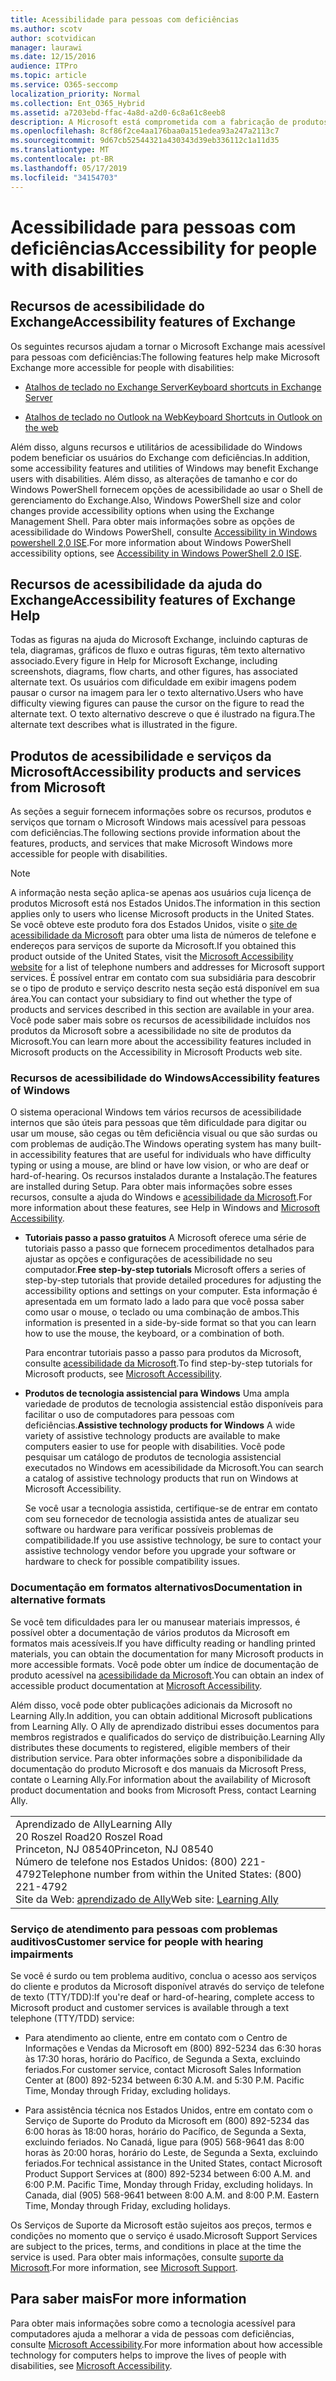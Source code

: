 ```yaml
---
title: Acessibilidade para pessoas com deficiências
ms.author: scotv
author: scotvidican
manager: laurawi
ms.date: 12/15/2016
audience: ITPro
ms.topic: article
ms.service: O365-seccomp
localization_priority: Normal
ms.collection: Ent_O365_Hybrid
ms.assetid: a7203ebd-ffac-4a8d-a2d0-6c8a61c8eeb8
description: A Microsoft está comprometida com a fabricação de produtos e serviços que sejam fáceis para todos usarem.
ms.openlocfilehash: 8cf86f2ce4aa176baa0a151edea93a247a2113c7
ms.sourcegitcommit: 9d67cb52544321a430343d39eb336112c1a11d35
ms.translationtype: MT
ms.contentlocale: pt-BR
ms.lasthandoff: 05/17/2019
ms.locfileid: "34154703"
---
```

# <a name="accessibility-for-people-with-disabilities"></a><span data-ttu-id="86ce5-103">Acessibilidade para pessoas com deficiências</span><span class="sxs-lookup"><span data-stu-id="86ce5-103">Accessibility for people with disabilities</span></span>

## <a name="accessibility-features-of-exchange"></a><span data-ttu-id="86ce5-104">Recursos de acessibilidade do Exchange</span><span class="sxs-lookup"><span data-stu-id="86ce5-104">Accessibility features of Exchange</span></span>

<span data-ttu-id="86ce5-105">Os seguintes recursos ajudam a tornar o Microsoft Exchange mais acessível para pessoas com deficiências:</span><span class="sxs-lookup"><span data-stu-id="86ce5-105">The following features help make Microsoft Exchange more accessible for people with disabilities:</span></span>
  
- [<span data-ttu-id="86ce5-106">Atalhos de teclado no Exchange Server</span><span class="sxs-lookup"><span data-stu-id="86ce5-106">Keyboard shortcuts in Exchange Server</span></span>](http://technet.microsoft.com/library/146b2b52-1ef8-4606-991a-4cf4da694970.aspx)
    
- [<span data-ttu-id="86ce5-107">Atalhos de teclado no Outlook na Web</span><span class="sxs-lookup"><span data-stu-id="86ce5-107">Keyboard Shortcuts in Outlook on the web</span></span>](https://go.microsoft.com/fwlink/p/?LinkId=268079)
    
<span data-ttu-id="86ce5-108">Além disso, alguns recursos e utilitários de acessibilidade do Windows podem beneficiar os usuários do Exchange com deficiências.</span><span class="sxs-lookup"><span data-stu-id="86ce5-108">In addition, some accessibility features and utilities of Windows may benefit Exchange users with disabilities.</span></span> <span data-ttu-id="86ce5-109">Além disso, as alterações de tamanho e cor do Windows PowerShell fornecem opções de acessibilidade ao usar o Shell de gerenciamento do Exchange.</span><span class="sxs-lookup"><span data-stu-id="86ce5-109">Also, Windows PowerShell size and color changes provide accessibility options when using the Exchange Management Shell.</span></span> <span data-ttu-id="86ce5-110">Para obter mais informações sobre as opções de acessibilidade do Windows PowerShell, consulte [Accessibility in Windows powershell 2,0 ISE](https://go.microsoft.com/fwlink/p/?LinkId=258240).</span><span class="sxs-lookup"><span data-stu-id="86ce5-110">For more information about Windows PowerShell accessibility options, see [Accessibility in Windows PowerShell 2.0 ISE](https://go.microsoft.com/fwlink/p/?LinkId=258240).</span></span>
  
## <a name="accessibility-features-of-exchange-help"></a><span data-ttu-id="86ce5-111">Recursos de acessibilidade da ajuda do Exchange</span><span class="sxs-lookup"><span data-stu-id="86ce5-111">Accessibility features of Exchange Help</span></span>

<span data-ttu-id="86ce5-112">Todas as figuras na ajuda do Microsoft Exchange, incluindo capturas de tela, diagramas, gráficos de fluxo e outras figuras, têm texto alternativo associado.</span><span class="sxs-lookup"><span data-stu-id="86ce5-112">Every figure in Help for Microsoft Exchange, including screenshots, diagrams, flow charts, and other figures, has associated alternate text.</span></span> <span data-ttu-id="86ce5-113">Os usuários com dificuldade em exibir imagens podem pausar o cursor na imagem para ler o texto alternativo.</span><span class="sxs-lookup"><span data-stu-id="86ce5-113">Users who have difficulty viewing figures can pause the cursor on the figure to read the alternate text.</span></span> <span data-ttu-id="86ce5-114">O texto alternativo descreve o que é ilustrado na figura.</span><span class="sxs-lookup"><span data-stu-id="86ce5-114">The alternate text describes what is illustrated in the figure.</span></span>
  
## <a name="accessibility-products-and-services-from-microsoft"></a><span data-ttu-id="86ce5-115">Produtos de acessibilidade e serviços da Microsoft</span><span class="sxs-lookup"><span data-stu-id="86ce5-115">Accessibility products and services from Microsoft</span></span>

<span data-ttu-id="86ce5-116">As seções a seguir fornecem informações sobre os recursos, produtos e serviços que tornam o Microsoft Windows mais acessível para pessoas com deficiências.</span><span class="sxs-lookup"><span data-stu-id="86ce5-116">The following sections provide information about the features, products, and services that make Microsoft Windows more accessible for people with disabilities.</span></span>
  
> [!NOTE]
> <span data-ttu-id="86ce5-117">A informação nesta seção aplica-se apenas aos usuários cuja licença de produtos Microsoft está nos Estados Unidos.</span><span class="sxs-lookup"><span data-stu-id="86ce5-117">The information in this section applies only to users who license Microsoft products in the United States.</span></span> <span data-ttu-id="86ce5-118">Se você obteve este produto fora dos Estados Unidos, visite o [site de acessibilidade da Microsoft](https://www.microsoft.com/enable) para obter uma lista de números de telefone e endereços para serviços de suporte da Microsoft.</span><span class="sxs-lookup"><span data-stu-id="86ce5-118">If you obtained this product outside of the United States, visit the [Microsoft Accessibility website](https://www.microsoft.com/enable) for a list of telephone numbers and addresses for Microsoft support services.</span></span> <span data-ttu-id="86ce5-119">É possível entrar em contato com sua subsidiária para descobrir se o tipo de produto e serviço descrito nesta seção está disponível em sua área.</span><span class="sxs-lookup"><span data-stu-id="86ce5-119">You can contact your subsidiary to find out whether the type of products and services described in this section are available in your area.</span></span> <span data-ttu-id="86ce5-120">Você pode saber mais sobre os recursos de acessibilidade incluídos nos produtos da Microsoft sobre a acessibilidade no site de produtos da Microsoft.</span><span class="sxs-lookup"><span data-stu-id="86ce5-120">You can learn more about the accessibility features included in Microsoft products on the Accessibility in Microsoft Products web site.</span></span> 
  
### <a name="accessibility-features-of-windows"></a><span data-ttu-id="86ce5-121">Recursos de acessibilidade do Windows</span><span class="sxs-lookup"><span data-stu-id="86ce5-121">Accessibility features of Windows</span></span>

<span data-ttu-id="86ce5-122">O sistema operacional Windows tem vários recursos de acessibilidade internos que são úteis para pessoas que têm dificuldade para digitar ou usar um mouse, são cegas ou têm deficiência visual ou que são surdas ou com problemas de audição.</span><span class="sxs-lookup"><span data-stu-id="86ce5-122">The Windows operating system has many built-in accessibility features that are useful for individuals who have difficulty typing or using a mouse, are blind or have low vision, or who are deaf or hard-of-hearing.</span></span> <span data-ttu-id="86ce5-123">Os recursos instalados durante a Instalação.</span><span class="sxs-lookup"><span data-stu-id="86ce5-123">The features are installed during Setup.</span></span> <span data-ttu-id="86ce5-124">Para obter mais informações sobre esses recursos, consulte a ajuda do Windows e [acessibilidade da Microsoft](https://go.microsoft.com/fwlink/p/?linkId=18139).</span><span class="sxs-lookup"><span data-stu-id="86ce5-124">For more information about these features, see Help in Windows and [Microsoft Accessibility](https://go.microsoft.com/fwlink/p/?linkId=18139).</span></span>
  
- <span data-ttu-id="86ce5-125">**Tutoriais passo a passo gratuitos** A Microsoft oferece uma série de tutoriais passo a passo que fornecem procedimentos detalhados para ajustar as opções e configurações de acessibilidade no seu computador.</span><span class="sxs-lookup"><span data-stu-id="86ce5-125">**Free step-by-step tutorials** Microsoft offers a series of step-by-step tutorials that provide detailed procedures for adjusting the accessibility options and settings on your computer.</span></span> <span data-ttu-id="86ce5-126">Esta informação é apresentada em um formato lado a lado para que você possa saber como usar o mouse, o teclado ou uma combinação de ambos.</span><span class="sxs-lookup"><span data-stu-id="86ce5-126">This information is presented in a side-by-side format so that you can learn how to use the mouse, the keyboard, or a combination of both.</span></span> 
    
    <span data-ttu-id="86ce5-127">Para encontrar tutoriais passo a passo para produtos da Microsoft, consulte [acessibilidade da Microsoft](https://go.microsoft.com/fwlink/p/?linkId=18139).</span><span class="sxs-lookup"><span data-stu-id="86ce5-127">To find step-by-step tutorials for Microsoft products, see [Microsoft Accessibility](https://go.microsoft.com/fwlink/p/?linkId=18139).</span></span>
    
- <span data-ttu-id="86ce5-128">**Produtos de tecnologia assistencial para Windows** Uma ampla variedade de produtos de tecnologia assistencial estão disponíveis para facilitar o uso de computadores para pessoas com deficiências.</span><span class="sxs-lookup"><span data-stu-id="86ce5-128">**Assistive technology products for Windows** A wide variety of assistive technology products are available to make computers easier to use for people with disabilities.</span></span> <span data-ttu-id="86ce5-129">Você pode pesquisar um catálogo de produtos de tecnologia assistencial executados no Windows em acessibilidade da Microsoft.</span><span class="sxs-lookup"><span data-stu-id="86ce5-129">You can search a catalog of assistive technology products that run on Windows at Microsoft Accessibility.</span></span> 
    
    <span data-ttu-id="86ce5-130">Se você usar a tecnologia assistida, certifique-se de entrar em contato com seu fornecedor de tecnologia assistida antes de atualizar seu software ou hardware para verificar possíveis problemas de compatibilidade.</span><span class="sxs-lookup"><span data-stu-id="86ce5-130">If you use assistive technology, be sure to contact your assistive technology vendor before you upgrade your software or hardware to check for possible compatibility issues.</span></span> 
    
### <a name="documentation-in-alternative-formats"></a><span data-ttu-id="86ce5-131">Documentação em formatos alternativos</span><span class="sxs-lookup"><span data-stu-id="86ce5-131">Documentation in alternative formats</span></span>

<span data-ttu-id="86ce5-132">Se você tem dificuldades para ler ou manusear materiais impressos, é possível obter a documentação de vários produtos da Microsoft em formatos mais acessíveis.</span><span class="sxs-lookup"><span data-stu-id="86ce5-132">If you have difficulty reading or handling printed materials, you can obtain the documentation for many Microsoft products in more accessible formats.</span></span> <span data-ttu-id="86ce5-133">Você pode obter um índice de documentação de produto acessível na [acessibilidade da Microsoft](https://go.microsoft.com/fwlink/p/?linkId=18139).</span><span class="sxs-lookup"><span data-stu-id="86ce5-133">You can obtain an index of accessible product documentation at [Microsoft Accessibility](https://go.microsoft.com/fwlink/p/?linkId=18139).</span></span> 
  
<span data-ttu-id="86ce5-134">Além disso, você pode obter publicações adicionais da Microsoft no Learning Ally.</span><span class="sxs-lookup"><span data-stu-id="86ce5-134">In addition, you can obtain additional Microsoft publications from Learning Ally.</span></span> <span data-ttu-id="86ce5-135">O Ally de aprendizado distribui esses documentos para membros registrados e qualificados do serviço de distribuição.</span><span class="sxs-lookup"><span data-stu-id="86ce5-135">Learning Ally distributes these documents to registered, eligible members of their distribution service.</span></span> <span data-ttu-id="86ce5-136">Para obter informações sobre a disponibilidade da documentação do produto Microsoft e dos manuais da Microsoft Press, contate o Learning Ally.</span><span class="sxs-lookup"><span data-stu-id="86ce5-136">For information about the availability of Microsoft product documentation and books from Microsoft Press, contact Learning Ally.</span></span> 
  
||
|:-----|
|<span data-ttu-id="86ce5-137">Aprendizado de Ally</span><span class="sxs-lookup"><span data-stu-id="86ce5-137">Learning Ally</span></span>  <br/> <span data-ttu-id="86ce5-138">20 Roszel Road</span><span class="sxs-lookup"><span data-stu-id="86ce5-138">20 Roszel Road</span></span>  <br/> <span data-ttu-id="86ce5-139">Princeton, NJ 08540</span><span class="sxs-lookup"><span data-stu-id="86ce5-139">Princeton, NJ 08540</span></span>  <br/> <span data-ttu-id="86ce5-140">Número de telefone nos Estados Unidos: (800) 221-4792</span><span class="sxs-lookup"><span data-stu-id="86ce5-140">Telephone number from within the United States: (800) 221-4792</span></span>  <br/> <span data-ttu-id="86ce5-141">Site da Web: [aprendizado de Ally](https://www.learningally.org/)</span><span class="sxs-lookup"><span data-stu-id="86ce5-141">Web site: [Learning Ally](https://www.learningally.org/)</span></span> <br/> |
   
### <a name="customer-service-for-people-with-hearing-impairments"></a><span data-ttu-id="86ce5-142">Serviço de atendimento para pessoas com problemas auditivos</span><span class="sxs-lookup"><span data-stu-id="86ce5-142">Customer service for people with hearing impairments</span></span>

<span data-ttu-id="86ce5-143">Se você é surdo ou tem problema auditivo, conclua o acesso aos serviços do cliente e produtos da Microsoft disponível através do serviço de telefone de texto (TTY/TDD):</span><span class="sxs-lookup"><span data-stu-id="86ce5-143">If you're deaf or hard-of-hearing, complete access to Microsoft product and customer services is available through a text telephone (TTY/TDD) service:</span></span>
  
- <span data-ttu-id="86ce5-p109">Para atendimento ao cliente, entre em contato com o Centro de Informações e Vendas da Microsoft em (800) 892-5234 das 6:30 horas às 17:30 horas, horário do Pacífico, de Segunda a Sexta, excluindo feriados.</span><span class="sxs-lookup"><span data-stu-id="86ce5-p109">For customer service, contact Microsoft Sales Information Center at (800) 892-5234 between 6:30 A.M. and 5:30 P.M. Pacific Time, Monday through Friday, excluding holidays.</span></span> 
    
- <span data-ttu-id="86ce5-p110">Para assistência técnica nos Estados Unidos, entre em contato com o Serviço de Suporte do Produto da Microsoft em (800) 892-5234 das 6:00 horas às 18:00 horas, horário do Pacífico, de Segunda a Sexta, excluindo feriados. No Canadá, ligue para (905) 568-9641 das 8:00 horas às 20:00 horas, horário do Leste, de Segunda a Sexta, excluindo feriados.</span><span class="sxs-lookup"><span data-stu-id="86ce5-p110">For technical assistance in the United States, contact Microsoft Product Support Services at (800) 892-5234 between 6:00 A.M. and 6:00 P.M. Pacific Time, Monday through Friday, excluding holidays. In Canada, dial (905) 568-9641 between 8:00 A.M. and 8:00 P.M. Eastern Time, Monday through Friday, excluding holidays.</span></span> 
    
<span data-ttu-id="86ce5-153">Os Serviços de Suporte da Microsoft estão sujeitos aos preços, termos e condições no momento que o serviço é usado.</span><span class="sxs-lookup"><span data-stu-id="86ce5-153">Microsoft Support Services are subject to the prices, terms, and conditions in place at the time the service is used.</span></span> <span data-ttu-id="86ce5-154">Para obter mais informações, consulte [suporte da Microsoft](https://go.microsoft.com/fwlink/p/?linkId=18142).</span><span class="sxs-lookup"><span data-stu-id="86ce5-154">For more information, see [Microsoft Support](https://go.microsoft.com/fwlink/p/?linkId=18142).</span></span>
  
## <a name="for-more-information"></a><span data-ttu-id="86ce5-155">Para saber mais</span><span class="sxs-lookup"><span data-stu-id="86ce5-155">For more information</span></span>

<span data-ttu-id="86ce5-156">Para obter mais informações sobre como a tecnologia acessível para computadores ajuda a melhorar a vida de pessoas com deficiências, consulte [Microsoft Accessibility](http://go.microsoft.com/fwlink/p/?linkId=18139).</span><span class="sxs-lookup"><span data-stu-id="86ce5-156">For more information about how accessible technology for computers helps to improve the lives of people with disabilities, see [Microsoft Accessibility](http://go.microsoft.com/fwlink/p/?linkId=18139).</span></span> 
  

